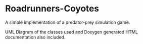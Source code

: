 # Roadrunners-Coyotes
A simple implementation of a predator-prey simulation game.

UML Diagram of the classes used and Doxygen generated HTML documentation also included.
